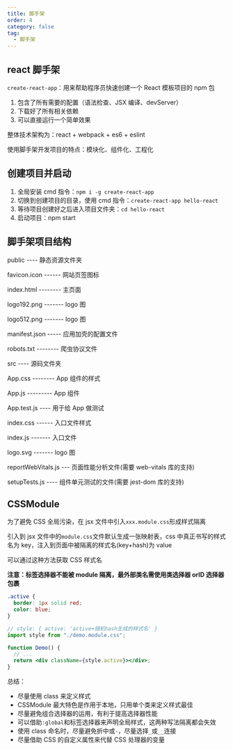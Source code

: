 ```yaml
---
title: 脚手架
order: 4
category: false
tag:
  - 脚手架
---
```


## react 脚手架

`create-react-app`：用来帮助程序员快速创建一个 React 模板项目的 npm 包

1. 包含了所有需要的配置（语法检查、JSX 编译、devServer）
2. 下载好了所有相关依赖
3. 可以直接运行一个简单效果

整体技术架构为：react + webpack + es6 + eslint

使用脚手架开发项目的特点：模块化、组件化、工程化

## 创建项目并启动

1. 全局安装 cmd 指令：`npm i -g create-react-app`
2. 切换到创建项目的目录，使用 cmd 指令：`create-react-app hello-react`
3. 等待项目创建好之后进入项目文件夹：`cd hello-react`
4. 启动项目：npm start

## 脚手架项目结构

public ---- 静态资源文件夹

favicon.icon ------ 网站页签图标

index.html -------- 主页面

logo192.png ------- logo 图

logo512.png ------- logo 图

manifest.json ----- 应用加壳的配置文件

robots.txt -------- 爬虫协议文件

src ---- 源码文件夹

App.css -------- App 组件的样式

App.js --------- App 组件

App.test.js ---- 用于给 App 做测试

index.css ------ 入口文件样式

index.js ------- 入口文件

logo.svg ------- logo 图

reportWebVitals.js --- 页面性能分析文件(需要 web-vitals 库的支持)

setupTests.js ---- 组件单元测试的文件(需要 jest-dom 库的支持)

## CSSModule

为了避免 CSS 全局污染，在 jsx 文件中引入`xxx.module.css`形成样式隔离

引入到 jsx 文件中的`module.css`文件默认生成一张映射表，css 中真正书写的样式名为 key，注入到页面中被隔离的样式名(key+hash)为 value

可以通过这种方法获取 CSS 样式名

**注意：标签选择器不能被 module 隔离，最外部类名需使用类选择器 orID 选择器包裹**

```css
.active {
  border: 1px solid red;
  color: blue;
}
```

```jsx
// style: { active: 'active+随机hash生成的样式名' }
import style from "./demo.module.css";

function Demo() {
  // ...
  return <div className={style.active}></div>;
}
```

总结：

- 尽量使用 class 来定义样式
- CSSModule 最大特色是作用于本地，只用单个类来定义样式最佳
- 尽量避免组合选择器的运用，有利于提高选择器性能
- 可以借助`:global`和标签选择器来声明全局样式，这两种写法隔离都会失效
- 使用 class 命名时，尽量避免折中或`-`，尽量选择`_`或`__`连接
- 尽量借助 CSS 的自定义属性来代替 CSS 处理器的变量
